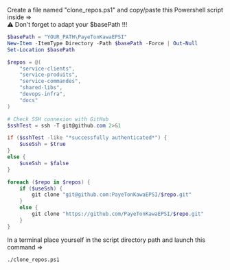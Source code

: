Create a file named "clone_repos.ps1" and copy/paste this Powershell script inside =>  
⚠️ Don't forget to adapt your $basePath !!!

```powershell
$basePath = "YOUR_PATH\PayeTonKawaEPSI"
New-Item -ItemType Directory -Path $basePath -Force | Out-Null
Set-Location $basePath

$repos = @(
    "service-clients",
    "service-produits",
    "service-commandes",
    "shared-libs",
    "devops-infra",
    "docs"
)

# Check SSH connexion with GitHub
$sshTest = ssh -T git@github.com 2>&1

if ($sshTest -like "*successfully authenticated*") {
    $useSsh = $true
}
else {
    $useSsh = $false
}

foreach ($repo in $repos) {
    if ($useSsh) {
        git clone "git@github.com:PayeTonKawaEPSI/$repo.git"
    }
    else {
        git clone "https://github.com/PayeTonKawaEPSI/$repo.git"
    }
}
```

In a terminal place yourself in the script directory path and launch this command =>
```bash
./clone_repos.ps1
```
